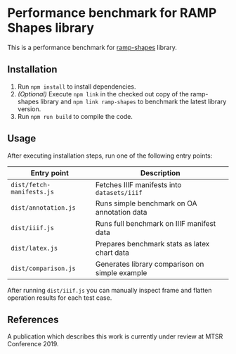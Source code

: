# Performance benchmark for RAMP Shapes library

This is a performance benchmark for [ramp-shapes](https://github.com/ramp-shapes/ramp-shapes) library.

## Installation
1. Run `npm install` to install dependencies.
2. *(Optional)* Execute `npm link` in the checked out copy of the ramp-shapes library and `npm link ramp-shapes` to benchmark the latest library version.
3. Run `npm run build` to compile the code.

## Usage
After executing installation steps, run one of the following entry points:

| Entry point               | Description                                    |
|---------------------------|------------------------------------------------|
| `dist/fetch-manifests.js` | Fetches IIIF manifests into `datasets/iiif`    |
| `dist/annotation.js`      | Runs simple benchmark on OA annotation data    |
| `dist/iiif.js`            | Runs full benchmark on IIIF manifest data      |
| `dist/latex.js`           | Prepares benchmark stats as latex chart data   |
| `dist/comparison.js`      | Generates library comparison on simple example |

After running `dist/iiif.js` you can manually inspect frame and flatten operation results for each test case.

## References
A publication which describes this work is currently under review at MTSR Conference 2019.
